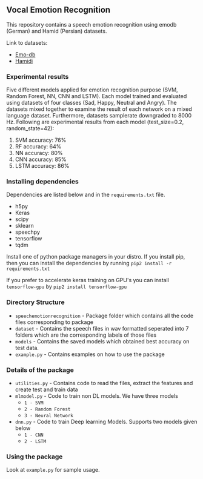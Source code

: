 ## Vocal Emotion Recognition
This repository contains a speech emotion recognition using emodb (German) and Hamid (Persian) datasets. 

Link to datasets:
- [Emo-db](http://www.emodb.bilderbar.info/download/)
- [Hamidi](https://github.com/ehsanmqn/emotion-dataset-hamidi)

### Experimental results
Five different models applied for emotion recognition purpose (SVM, Random Forest, NN, CNN and LSTM). Each model trained and evaluated using datasets of four classes (Sad, Happy, Neutral and Angry). The datasets mixed together to examine the result of each network on a mixed language dataset. Furthermore, datasets samplerate downgraded to 8000 Hz. Following are experimental results from each model (test_size=0.2, random_state=42):
1) SVM accuracy: 76%
2) RF accuracy: 64%
3) NN accuracy: 80%
4) CNN accuracy: 85%
5) LSTM accuracy: 86%

### Installing dependencies 
Dependencies are listed below and in the `requirements.txt` file.

* h5py
* Keras
* scipy
* sklearn
* speechpy
* tensorflow
* tqdm

Install one of python package managers in your distro. If you install pip, then you can install the dependencies by running 
`pip2 install -r requirements.txt` 

If you prefer to accelerate keras training on GPU's you can install `tensorflow-gpu` by 
`pip2 install tensorflow-gpu`

### Directory Structure
- `speechemotionrecognition` - Package folder which contains all the code files corresponding to package
- `dataset` - Contains the speech files in wav formatted seperated into 7 folders which are the corresponding labels of those files
- `models` - Contains the saved models which obtained best accuracy on test data.
- `example.py` - Contains examples on how to use the package

### Details of the package
- `utilities.py` - Contains code to read the files, extract the features and create test and train data
- `mlmodel.py` - Code to train non DL models. We have three models
	- `1 - SVM`
	- `2 - Random Forest`
	- `3 - Neural Network`
- `dnn.py` - Code to train Deep learning Models. Supports two models given below
    - `1 - CNN`
    - `2 - LSTM`

### Using the package
Look at `example.py` for sample usage.
